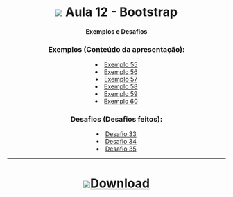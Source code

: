 <h1 align="center">
    <img src="https://img.icons8.com/windows/40/000000/bootstrap.png"> Aula 12 - Bootstrap
</h1>

<div align="center">

#### Exemplos e Desafios


### Exemplos (Conteúdo da apresentação):
<div>
    <li><a href="#">Exemplo 55</a></li>
    <li><a href="#">Exemplo 56</a></li>
    <li><a href="#">Exemplo 57</a></li>
    <li><a href="#">Exemplo 58</a></li>
    <li><a href="#">Exemplo 59</a></li>
    <li><a href="#">Exemplo 60</a></li>
</div>


### Desafios (Desafios feitos):
<div>
    <li><a href="#">Desafio 33</a></li>
    <li><a href="#">Desafio 34</a></li>
    <li><a href="#">Desafio 35</a></li>
</div>


<div>

<hr>

<h1 align="center">
    <a href="https://github.com/RenanSN/Aulas-de-JavaScript/releases/download/Aula-12/12.-.Bootstrap.rar"><img src="https://img.icons8.com/wired/34/000000/downloads-folder.png">Download</a>  
</h1>
